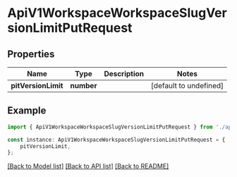 # ApiV1WorkspaceWorkspaceSlugVersionLimitPutRequest


## Properties

Name | Type | Description | Notes
------------ | ------------- | ------------- | -------------
**pitVersionLimit** | **number** |  | [default to undefined]

## Example

```typescript
import { ApiV1WorkspaceWorkspaceSlugVersionLimitPutRequest } from './api';

const instance: ApiV1WorkspaceWorkspaceSlugVersionLimitPutRequest = {
    pitVersionLimit,
};
```

[[Back to Model list]](../README.md#documentation-for-models) [[Back to API list]](../README.md#documentation-for-api-endpoints) [[Back to README]](../README.md)
